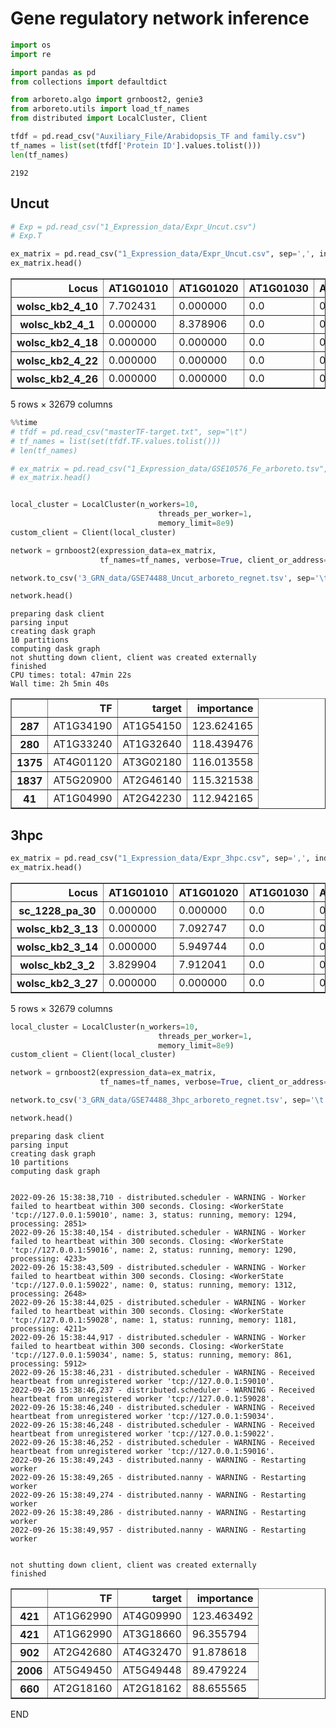 # Gene regulatory network inference


```python
import os
import re

import pandas as pd
from collections import defaultdict

from arboreto.algo import grnboost2, genie3
from arboreto.utils import load_tf_names
from distributed import LocalCluster, Client
```


```python
tfdf = pd.read_csv("Auxiliary_File/Arabidopsis_TF and family.csv")
tf_names = list(set(tfdf['Protein ID'].values.tolist()))
len(tf_names)
```




    2192



## Uncut


```python
# Exp = pd.read_csv("1_Expression_data/Expr_Uncut.csv")
# Exp.T

ex_matrix = pd.read_csv("1_Expression_data/Expr_Uncut.csv", sep=',', index_col=0).T
ex_matrix.head()
```




<div>
<style scoped>
    .dataframe tbody tr th:only-of-type {
        vertical-align: middle;
    }

    .dataframe tbody tr th {
        vertical-align: top;
    }

    .dataframe thead th {
        text-align: right;
    }
</style>
<table border="1" class="dataframe">
  <thead>
    <tr style="text-align: right;">
      <th>Locus</th>
      <th>AT1G01010</th>
      <th>AT1G01020</th>
      <th>AT1G01030</th>
      <th>AT1G01040</th>
      <th>AT1G01046</th>
      <th>AT1G01050</th>
      <th>AT1G01060</th>
      <th>AT1G01070</th>
      <th>AT1G01073</th>
      <th>AT1G01080</th>
      <th>...</th>
      <th>ATMG01330</th>
      <th>ATMG01340</th>
      <th>ATMG01350</th>
      <th>ATMG01360</th>
      <th>ATMG01370</th>
      <th>ATMG01380</th>
      <th>ATMG01390</th>
      <th>ATMG01400</th>
      <th>ATMG01410</th>
      <th>CFP</th>
    </tr>
  </thead>
  <tbody>
    <tr>
      <th>wolsc_kb2_4_10</th>
      <td>7.702431</td>
      <td>0.000000</td>
      <td>0.0</td>
      <td>0.0</td>
      <td>0.0</td>
      <td>0.000000</td>
      <td>0.0</td>
      <td>0.0</td>
      <td>0.0</td>
      <td>0.0</td>
      <td>...</td>
      <td>0.0</td>
      <td>0.0</td>
      <td>0.0</td>
      <td>0.0</td>
      <td>0.0</td>
      <td>0.0</td>
      <td>0.0</td>
      <td>0.0</td>
      <td>0.0</td>
      <td>10.359552</td>
    </tr>
    <tr>
      <th>wolsc_kb2_4_1</th>
      <td>0.000000</td>
      <td>8.378906</td>
      <td>0.0</td>
      <td>0.0</td>
      <td>0.0</td>
      <td>10.810870</td>
      <td>0.0</td>
      <td>0.0</td>
      <td>0.0</td>
      <td>0.0</td>
      <td>...</td>
      <td>0.0</td>
      <td>0.0</td>
      <td>0.0</td>
      <td>0.0</td>
      <td>0.0</td>
      <td>0.0</td>
      <td>0.0</td>
      <td>0.0</td>
      <td>0.0</td>
      <td>0.000000</td>
    </tr>
    <tr>
      <th>wolsc_kb2_4_18</th>
      <td>0.000000</td>
      <td>0.000000</td>
      <td>0.0</td>
      <td>0.0</td>
      <td>0.0</td>
      <td>9.858738</td>
      <td>0.0</td>
      <td>0.0</td>
      <td>0.0</td>
      <td>0.0</td>
      <td>...</td>
      <td>0.0</td>
      <td>0.0</td>
      <td>0.0</td>
      <td>0.0</td>
      <td>0.0</td>
      <td>0.0</td>
      <td>0.0</td>
      <td>0.0</td>
      <td>0.0</td>
      <td>0.000000</td>
    </tr>
    <tr>
      <th>wolsc_kb2_4_22</th>
      <td>0.000000</td>
      <td>0.000000</td>
      <td>0.0</td>
      <td>0.0</td>
      <td>0.0</td>
      <td>0.000000</td>
      <td>0.0</td>
      <td>0.0</td>
      <td>0.0</td>
      <td>0.0</td>
      <td>...</td>
      <td>0.0</td>
      <td>0.0</td>
      <td>0.0</td>
      <td>0.0</td>
      <td>0.0</td>
      <td>0.0</td>
      <td>0.0</td>
      <td>0.0</td>
      <td>0.0</td>
      <td>6.388047</td>
    </tr>
    <tr>
      <th>wolsc_kb2_4_26</th>
      <td>0.000000</td>
      <td>0.000000</td>
      <td>0.0</td>
      <td>0.0</td>
      <td>0.0</td>
      <td>5.779188</td>
      <td>0.0</td>
      <td>0.0</td>
      <td>0.0</td>
      <td>0.0</td>
      <td>...</td>
      <td>0.0</td>
      <td>0.0</td>
      <td>0.0</td>
      <td>0.0</td>
      <td>0.0</td>
      <td>0.0</td>
      <td>0.0</td>
      <td>0.0</td>
      <td>0.0</td>
      <td>4.552472</td>
    </tr>
  </tbody>
</table>
<p>5 rows × 32679 columns</p>
</div>




```python
%%time
# tfdf = pd.read_csv("masterTF-target.txt", sep="\t")
# tf_names = list(set(tfdf.TF.values.tolist()))
# len(tf_names)

# ex_matrix = pd.read_csv("1_Expression_data/GSE10576_Fe_arboreto.tsv", sep='\t')
# ex_matrix.head()


local_cluster = LocalCluster(n_workers=10,
                                 threads_per_worker=1,
                                 memory_limit=8e9)
custom_client = Client(local_cluster)

network = grnboost2(expression_data=ex_matrix,
                    tf_names=tf_names, verbose=True, client_or_address=custom_client)

network.to_csv('3_GRN_data/GSE74488_Uncut_arboreto_regnet.tsv', sep='\t', index=False)

network.head()
```

    preparing dask client
    parsing input
    creating dask graph
    10 partitions
    computing dask graph
    not shutting down client, client was created externally
    finished
    CPU times: total: 47min 22s
    Wall time: 2h 5min 40s
    




<div>
<style scoped>
    .dataframe tbody tr th:only-of-type {
        vertical-align: middle;
    }

    .dataframe tbody tr th {
        vertical-align: top;
    }

    .dataframe thead th {
        text-align: right;
    }
</style>
<table border="1" class="dataframe">
  <thead>
    <tr style="text-align: right;">
      <th></th>
      <th>TF</th>
      <th>target</th>
      <th>importance</th>
    </tr>
  </thead>
  <tbody>
    <tr>
      <th>287</th>
      <td>AT1G34190</td>
      <td>AT1G54150</td>
      <td>123.624165</td>
    </tr>
    <tr>
      <th>280</th>
      <td>AT1G33240</td>
      <td>AT1G32640</td>
      <td>118.439476</td>
    </tr>
    <tr>
      <th>1375</th>
      <td>AT4G01120</td>
      <td>AT3G02180</td>
      <td>116.013558</td>
    </tr>
    <tr>
      <th>1837</th>
      <td>AT5G20900</td>
      <td>AT2G46140</td>
      <td>115.321538</td>
    </tr>
    <tr>
      <th>41</th>
      <td>AT1G04990</td>
      <td>AT2G42230</td>
      <td>112.942165</td>
    </tr>
  </tbody>
</table>
</div>



## 3hpc


```python
ex_matrix = pd.read_csv("1_Expression_data/Expr_3hpc.csv", sep=',', index_col=0).T
ex_matrix.head()
```




<div>
<style scoped>
    .dataframe tbody tr th:only-of-type {
        vertical-align: middle;
    }

    .dataframe tbody tr th {
        vertical-align: top;
    }

    .dataframe thead th {
        text-align: right;
    }
</style>
<table border="1" class="dataframe">
  <thead>
    <tr style="text-align: right;">
      <th>Locus</th>
      <th>AT1G01010</th>
      <th>AT1G01020</th>
      <th>AT1G01030</th>
      <th>AT1G01040</th>
      <th>AT1G01046</th>
      <th>AT1G01050</th>
      <th>AT1G01060</th>
      <th>AT1G01070</th>
      <th>AT1G01073</th>
      <th>AT1G01080</th>
      <th>...</th>
      <th>ATMG01330</th>
      <th>ATMG01340</th>
      <th>ATMG01350</th>
      <th>ATMG01360</th>
      <th>ATMG01370</th>
      <th>ATMG01380</th>
      <th>ATMG01390</th>
      <th>ATMG01400</th>
      <th>ATMG01410</th>
      <th>CFP</th>
    </tr>
  </thead>
  <tbody>
    <tr>
      <th>sc_1228_pa_30</th>
      <td>0.000000</td>
      <td>0.000000</td>
      <td>0.0</td>
      <td>0.0</td>
      <td>0.0</td>
      <td>5.380400</td>
      <td>0.0</td>
      <td>0.0</td>
      <td>0.0</td>
      <td>0.0</td>
      <td>...</td>
      <td>0.0</td>
      <td>0.0</td>
      <td>0.0</td>
      <td>0.0</td>
      <td>0.0</td>
      <td>0.0</td>
      <td>0.0</td>
      <td>0.0</td>
      <td>0.0</td>
      <td>4.009010</td>
    </tr>
    <tr>
      <th>wolsc_kb2_3_13</th>
      <td>0.000000</td>
      <td>7.092747</td>
      <td>0.0</td>
      <td>0.0</td>
      <td>0.0</td>
      <td>10.358681</td>
      <td>0.0</td>
      <td>0.0</td>
      <td>0.0</td>
      <td>0.0</td>
      <td>...</td>
      <td>0.0</td>
      <td>0.0</td>
      <td>0.0</td>
      <td>0.0</td>
      <td>0.0</td>
      <td>0.0</td>
      <td>0.0</td>
      <td>0.0</td>
      <td>0.0</td>
      <td>0.000000</td>
    </tr>
    <tr>
      <th>wolsc_kb2_3_14</th>
      <td>0.000000</td>
      <td>5.949744</td>
      <td>0.0</td>
      <td>0.0</td>
      <td>0.0</td>
      <td>9.528396</td>
      <td>0.0</td>
      <td>0.0</td>
      <td>0.0</td>
      <td>0.0</td>
      <td>...</td>
      <td>0.0</td>
      <td>0.0</td>
      <td>0.0</td>
      <td>0.0</td>
      <td>0.0</td>
      <td>0.0</td>
      <td>0.0</td>
      <td>0.0</td>
      <td>0.0</td>
      <td>6.615233</td>
    </tr>
    <tr>
      <th>wolsc_kb2_3_2</th>
      <td>3.829904</td>
      <td>7.912041</td>
      <td>0.0</td>
      <td>0.0</td>
      <td>0.0</td>
      <td>10.317229</td>
      <td>0.0</td>
      <td>0.0</td>
      <td>0.0</td>
      <td>0.0</td>
      <td>...</td>
      <td>0.0</td>
      <td>0.0</td>
      <td>0.0</td>
      <td>0.0</td>
      <td>0.0</td>
      <td>0.0</td>
      <td>0.0</td>
      <td>0.0</td>
      <td>0.0</td>
      <td>11.349404</td>
    </tr>
    <tr>
      <th>wolsc_kb2_3_27</th>
      <td>0.000000</td>
      <td>0.000000</td>
      <td>0.0</td>
      <td>0.0</td>
      <td>0.0</td>
      <td>8.714814</td>
      <td>0.0</td>
      <td>0.0</td>
      <td>0.0</td>
      <td>0.0</td>
      <td>...</td>
      <td>0.0</td>
      <td>0.0</td>
      <td>0.0</td>
      <td>0.0</td>
      <td>0.0</td>
      <td>0.0</td>
      <td>0.0</td>
      <td>0.0</td>
      <td>0.0</td>
      <td>8.626259</td>
    </tr>
  </tbody>
</table>
<p>5 rows × 32679 columns</p>
</div>




```python
local_cluster = LocalCluster(n_workers=10,
                                 threads_per_worker=1,
                                 memory_limit=8e9)
custom_client = Client(local_cluster)

network = grnboost2(expression_data=ex_matrix,
                    tf_names=tf_names, verbose=True, client_or_address=custom_client)

network.to_csv('3_GRN_data/GSE74488_3hpc_arboreto_regnet.tsv', sep='\t', index=False)

network.head()
```

    preparing dask client
    parsing input
    creating dask graph
    10 partitions
    computing dask graph
    

    2022-09-26 15:38:38,710 - distributed.scheduler - WARNING - Worker failed to heartbeat within 300 seconds. Closing: <WorkerState 'tcp://127.0.0.1:59010', name: 3, status: running, memory: 1294, processing: 2851>
    2022-09-26 15:38:40,154 - distributed.scheduler - WARNING - Worker failed to heartbeat within 300 seconds. Closing: <WorkerState 'tcp://127.0.0.1:59016', name: 2, status: running, memory: 1290, processing: 4233>
    2022-09-26 15:38:43,509 - distributed.scheduler - WARNING - Worker failed to heartbeat within 300 seconds. Closing: <WorkerState 'tcp://127.0.0.1:59022', name: 0, status: running, memory: 1312, processing: 2648>
    2022-09-26 15:38:44,025 - distributed.scheduler - WARNING - Worker failed to heartbeat within 300 seconds. Closing: <WorkerState 'tcp://127.0.0.1:59028', name: 1, status: running, memory: 1181, processing: 4211>
    2022-09-26 15:38:44,917 - distributed.scheduler - WARNING - Worker failed to heartbeat within 300 seconds. Closing: <WorkerState 'tcp://127.0.0.1:59034', name: 5, status: running, memory: 861, processing: 5912>
    2022-09-26 15:38:46,231 - distributed.scheduler - WARNING - Received heartbeat from unregistered worker 'tcp://127.0.0.1:59010'.
    2022-09-26 15:38:46,237 - distributed.scheduler - WARNING - Received heartbeat from unregistered worker 'tcp://127.0.0.1:59028'.
    2022-09-26 15:38:46,240 - distributed.scheduler - WARNING - Received heartbeat from unregistered worker 'tcp://127.0.0.1:59034'.
    2022-09-26 15:38:46,248 - distributed.scheduler - WARNING - Received heartbeat from unregistered worker 'tcp://127.0.0.1:59022'.
    2022-09-26 15:38:46,252 - distributed.scheduler - WARNING - Received heartbeat from unregistered worker 'tcp://127.0.0.1:59016'.
    2022-09-26 15:38:49,243 - distributed.nanny - WARNING - Restarting worker
    2022-09-26 15:38:49,265 - distributed.nanny - WARNING - Restarting worker
    2022-09-26 15:38:49,274 - distributed.nanny - WARNING - Restarting worker
    2022-09-26 15:38:49,286 - distributed.nanny - WARNING - Restarting worker
    2022-09-26 15:38:49,957 - distributed.nanny - WARNING - Restarting worker
    

    not shutting down client, client was created externally
    finished
    




<div>
<style scoped>
    .dataframe tbody tr th:only-of-type {
        vertical-align: middle;
    }

    .dataframe tbody tr th {
        vertical-align: top;
    }

    .dataframe thead th {
        text-align: right;
    }
</style>
<table border="1" class="dataframe">
  <thead>
    <tr style="text-align: right;">
      <th></th>
      <th>TF</th>
      <th>target</th>
      <th>importance</th>
    </tr>
  </thead>
  <tbody>
    <tr>
      <th>421</th>
      <td>AT1G62990</td>
      <td>AT4G09990</td>
      <td>123.463492</td>
    </tr>
    <tr>
      <th>421</th>
      <td>AT1G62990</td>
      <td>AT3G18660</td>
      <td>96.355794</td>
    </tr>
    <tr>
      <th>902</th>
      <td>AT2G42680</td>
      <td>AT4G32470</td>
      <td>91.878618</td>
    </tr>
    <tr>
      <th>2006</th>
      <td>AT5G49450</td>
      <td>AT5G49448</td>
      <td>89.479224</td>
    </tr>
    <tr>
      <th>660</th>
      <td>AT2G18160</td>
      <td>AT2G18162</td>
      <td>88.655565</td>
    </tr>
  </tbody>
</table>
</div>



END
